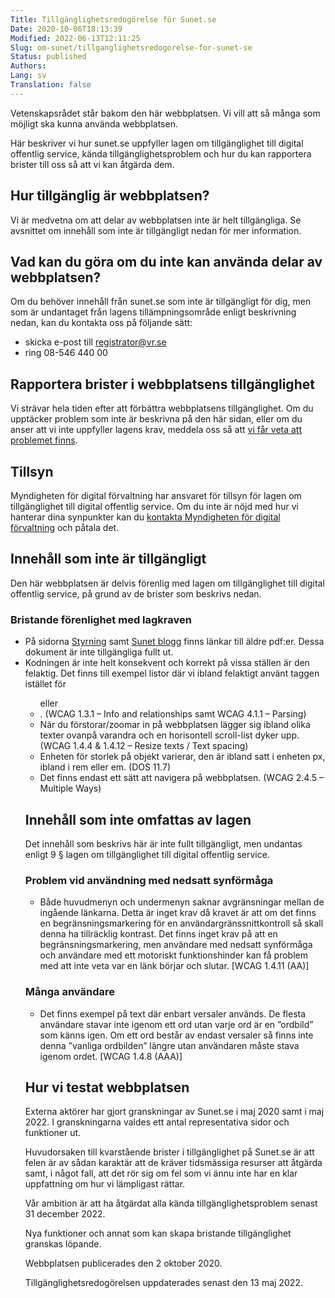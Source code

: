 ```yaml
---
Title: Tillgänglighetsredogörelse för Sunet.se
Date: 2020-10-06T18:13:39
Modified: 2022-06-13T12:11:25
Slug: om-sunet/tillganglighetsredogorelse-for-sunet-se
Status: published
Authors: 
Lang: sv
Translation: false
---
```


Vetenskapsrådet står bakom den här webbplatsen. Vi vill att så många som möjligt ska kunna använda webbplatsen.


Här beskriver vi hur sunet.se uppfyller lagen om tillgänglighet till digital offentlig service, kända tillgänglighetsproblem och hur du kan rapportera brister till oss så att vi kan åtgärda dem.


Hur tillgänglig är webbplatsen?
-------------------------------


Vi är medvetna om att delar av webbplatsen inte är helt tillgängliga. Se avsnittet om innehåll som inte är tillgängligt nedan för mer information.


Vad kan du göra om du inte kan använda delar av webbplatsen?
------------------------------------------------------------


Om du behöver innehåll från sunet.se som inte är tillgängligt för dig, men som är undantaget från lagens tillämpningsområde enligt beskrivning nedan, kan du kontakta oss på följande sätt:


* skicka e-post till [registrator@vr.se](mailto:registrator@vr.se)
* ring 08-546 440 00


Rapportera brister i webbplatsens tillgänglighet
------------------------------------------------


Vi strävar hela tiden efter att förbättra webbplatsens tillgänglighet. Om du upptäcker problem som inte är beskrivna på den här sidan, eller om du anser att vi inte uppfyller lagens krav, meddela oss så att [vi får veta att problemet finns](https://www.vr.se/tillganglighetsbrister.html).


Tillsyn
-------


Myndigheten för digital förvaltning har ansvaret för tillsyn för lagen om tillgänglighet till digital offentlig service. Om du inte är nöjd med hur vi hanterar dina synpunkter kan du [kontakta Myndigheten för digital förvaltning](https://www.digg.se/tdosanmalan) och påtala det.


Innehåll som inte är tillgängligt
---------------------------------


Den här webbplatsen är delvis förenlig med lagen om tillgänglighet till digital offentlig service, på grund av de brister som beskrivs nedan.


### Bristande förenlighet med lagkraven


* På sidorna [Styrning](/om-sunet/styrning) samt [Sunet blogg](/om-sunet/sunet-blogg) finns länkar till äldre pdf:er. Dessa dokument är inte tillgängliga fullt ut.
* Kodningen är inte helt konsekvent och korrekt på vissa ställen är den felaktig. Det finns till exempel listor där vi ibland felaktigt använt taggen <div> istället för <ul> eller <li>. (WCAG 1.3.1 – Info and relationships samt WCAG 4.1.1 – Parsing)
* När du förstorar/zoomar in på webbplatsen lägger sig ibland olika texter ovanpå varandra och en horisontell scroll-list dyker upp. (WCAG 1.4.4 & 1.4.12 – Resize texts / Text spacing)
* Enheten för storlek på objekt varierar, den är ibland satt i enheten px, ibland i rem eller em. (DOS 11.7)
* Det finns endast ett sätt att navigera på webbplatsen. (WCAG 2.4.5 – Multiple Ways)


Innehåll som inte omfattas av lagen
-----------------------------------


Det innehåll som beskrivs här är inte fullt tillgängligt, men undantas enligt 9 § lagen om tillgänglighet till digital offentlig service.


### Problem vid användning med nedsatt synförmåga


* Både huvudmenyn och undermenyn saknar avgränsningar mellan de ingående länkarna. Detta är inget krav då kravet är att om det finns en begränsningsmarkering för en användargränssnittkontroll så skall denna ha tillräcklig kontrast. Det finns inget krav på att en begränsningsmarkering, men användare med nedsatt synförmåga och användare med ett motoriskt funktionshinder kan få problem med att inte veta var en länk börjar och slutar. [WCAG 1.4.11 (AA)]


### Många användare


* Det finns exempel på text där enbart versaler används. De flesta användare stavar inte igenom ett ord utan varje ord är en ”ordbild” som känns igen. Om ett ord består av endast versaler så finns inte denna ”vanliga ordbilden” längre utan användaren måste stava igenom ordet. [WCAG 1.4.8 (AAA)]


Hur vi testat webbplatsen
-------------------------


Externa aktörer har gjort granskningar av Sunet.se i maj 2020 samt i maj 2022. I granskningarna valdes ett antal representativa sidor och funktioner ut.


Huvudorsaken till kvarstående brister i tillgänglighet på Sunet.se är att felen är av sådan karaktär att de kräver tidsmässiga resurser att åtgärda samt, i något fall, att det rör sig om fel som vi ännu inte har en klar uppfattning om hur vi lämpligast rättar.


Vår ambition är att ha åtgärdat alla kända tillgänglighetsproblem senast 31 december 2022.


Nya funktioner och annat som kan skapa bristande tillgänglighet granskas löpande.


Webbplatsen publicerades den 2 oktober 2020.


Tillgänglighetsredogörelsen uppdaterades senast den 13 maj 2022.


 



